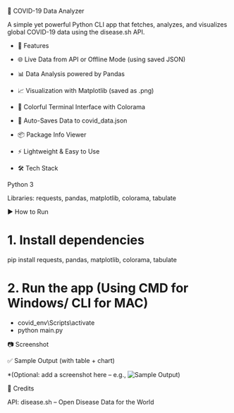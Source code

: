 🦠 COVID-19 Data Analyzer

A simple yet powerful Python CLI app that fetches, analyzes, and visualizes global COVID-19 data using the disease.sh API.

- 🚀 Features

- 🌐 Live Data from API or Offline Mode (using saved JSON)

- 📊 Data Analysis powered by Pandas

- 📈 Visualization with Matplotlib (saved as .png)

- 🎨 Colorful Terminal Interface with Colorama

- 💾 Auto-Saves Data to covid_data.json

- 📦 Package Info Viewer

- ⚡ Lightweight & Easy to Use

- 🛠️ Tech Stack

Python 3

Libraries: requests, pandas, matplotlib, colorama, tabulate

▶️ How to Run
# 1. Install dependencies
pip install requests, pandas, matplotlib, colorama, tabulate

# 2. Run the app (Using CMD for Windows/ CLI for MAC)
- covid_env\Scripts\activate
- python main.py

📷 Screenshot

✅ Sample Output (with table + chart)

*(Optional: add a screenshot here – e.g., ![Sample Output](screenshot.png))

🙌 Credits

API: disease.sh – Open Disease Data for the World
